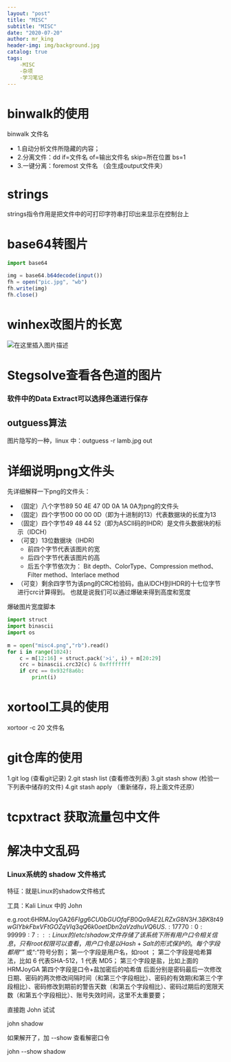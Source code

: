 ```yaml
---
layout: "post"
title: "MISC"
subtitle: "MISC"
date: "2020-07-20"
author: mr_king
header-img: img/background.jpg
catalog: true
tags: 
    -MISC
    -杂项
    -学习笔记
---
```

# binwalk的使用
binwalk 文件名  
- 1.自动分析文件所隐藏的内容；
- 2.分离文件：dd if=文件名 of=输出文件名 skip=所在位置 bs=1
- 3.一键分离：foremost 文件名 （会生成output文件夹）


# strings
strings指令作用是把文件中的可打印字符串打印出来显示在控制台上

# base64转图片
```javascript
import base64

img = base64.b64decode(input())
fh = open("pic.jpg", "wb")
fh.write(img)
fh.close()


```

# winhex改图片的长宽
![在这里插入图片描述](https://imgconvert.csdnimg.cn/aHR0cHM6Ly9zdGF0aWMub3NjaGluYS5uZXQvdXBsb2Fkcy9pbWcvMjAxNjEwLzI3MTcxNDUzX2N2NWguanBn?x-oss-process=image/format,png)
#  Stegsolve查看各色道的图片
### 软件中的Data Extract可以选择色道进行保存
## outguess算法
图片隐写的一种，linux 中：outguess -r lamb.jpg out

# 详细说明png文件头
先详细解释一下png的文件头：
- （固定）八个字节89 50 4E 47 0D 0A 1A 0A为png的文件头
- （固定）四个字节00 00 00 0D（即为十进制的13）代表数据块的长度为13
- （固定）四个字节49 48 44 52（即为ASCII码的IHDR）是文件头数据块的标示（IDCH）
- （可变）13位数据块（IHDR)
    - 前四个字节代表该图片的宽
    - 后四个字节代表该图片的高
    - 后五个字节依次为：
    Bit depth、ColorType、Compression method、Filter method、Interlace method
- （可变）剩余四字节为该png的CRC检验码，由从IDCH到IHDR的十七位字节进行crc计算得到。
也就是说我们可以通过爆破来得到高度和宽度

爆破图片宽度脚本
```python
import struct
import binascii
import os
 
m = open("misc4.png","rb").read()
for i in range(1024):
    c = m[12:16] + struct.pack('>i', i) + m[20:29]
    crc = binascii.crc32(c) & 0xffffffff
    if crc == 0x932f8a6b:
        print(i)
```

# xortool工具的使用

xortoor -c 20 文件名


# git仓库的使用

1.git log (查看git记录)
2.git stash list (查看修改列表)
3.git stash show (检验一下列表中储存的文件)
4.git stash apply （重新储存，将上面文件还原）



# tcpxtract 获取流量包中文件







# 解决中文乱码

<meta http-equiv="Content-Type" content="text/html; charset=utf-8" /> 

### Linux系统的 shadow 文件格式

特征：就是Linux的shadow文件格式

工具：Kali Linux 中的 John

e.g.root:$6$HRMJoyGA$26FIgg6CU0bGUOfqFB0Qo9AE2LRZxG8N3H.3BK8t49wGlYbkFbxVFtGOZqVIq3q
Q6k0oetDbn2aVzdhuVQ6US.:17770:0:99999:7:::
Linux的 /etc/shadow 文件存储了该系统下所有用户口令相关信息，只有 root 权限可以查看，用户口令是以 Hash + Salt 的形式保护的。
每个字段都用 “$” 或“:”符号分割；
第一个字段是用户名，如root ；
第二个字段是哈希算法，比如 6 代表SHA-512，1 代表 MD5；
第三个字段是盐，比如上面的 HRMJoyGA
第四个字段是口令+盐加密后的哈希值
后面分别是密码最后一次修改日期、密码的两次修改间隔时间（和第三个字段相比）、密码的有效期(和第三个字段相比）、密码修改到期前的警告天数（和第五个字段相比）、密码过期后的宽限天数（和第五个字段相比）、账号失效时间，这里不太重要要；

直接跑 John 试试

john shadow

如果解开了，加 --show 查看解密口令

john --show shadow




